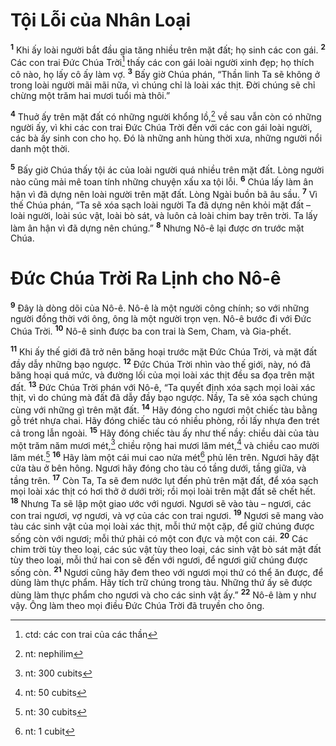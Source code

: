 # Tội Lỗi của Nhân Loại

<sup><b>1</b></sup> Khi ấy loài người bắt đầu gia tăng nhiều trên mặt đất; họ sinh các con gái. <sup><b>2</b></sup> Các con trai Ðức Chúa Trời[^1-e8e42f0a-9973-4bd5-a8a4-08c1004c61fb] thấy các con gái loài người xinh đẹp; họ thích cô nào, họ lấy cô ấy làm vợ. <sup><b>3</b></sup> Bấy giờ Chúa phán, “Thần linh Ta sẽ không ở trong loài người mãi mãi nữa, vì chúng chỉ là loài xác thịt. Ðời chúng sẽ chỉ chừng một trăm hai mươi tuổi mà thôi.”

<sup><b>4</b></sup> Thuở ấy trên mặt đất có những người khổng lồ,[^2-e8e42f0a-9973-4bd5-a8a4-08c1004c61fb] về sau vẫn còn có những người ấy, vì khi các con trai Ðức Chúa Trời đến với các con gái loài người, các bà ấy sinh con cho họ. Ðó là những anh hùng thời xưa, những người nổi danh một thời.

<sup><b>5</b></sup> Bấy giờ Chúa thấy tội ác của loài người quá nhiều trên mặt đất. Lòng người nào cũng mải mê toan tính những chuyện xấu xa tội lỗi. <sup><b>6</b></sup> Chúa lấy làm ân hận vì đã dựng nên loài người trên mặt đất. Lòng Ngài buồn bã âu sầu. <sup><b>7</b></sup> Vì thế Chúa phán, “Ta sẽ xóa sạch loài người Ta đã dựng nên khỏi mặt đất – loài người, loài súc vật, loài bò sát, và luôn cả loài chim bay trên trời. Ta lấy làm ân hận vì đã dựng nên chúng.” <sup><b>8</b></sup> Nhưng Nô-ê lại được ơn trước mặt Chúa.

# Ðức Chúa Trời Ra Lịnh cho Nô-ê

<sup><b>9</b></sup> Ðây là dòng dõi của Nô-ê. Nô-ê là một người công chính; so với những người đồng thời với ông, ông là một người trọn vẹn. Nô-ê bước đi với Ðức Chúa Trời. <sup><b>10</b></sup> Nô-ê sinh được ba con trai là Sem, Cham, và Gia-phết.

<sup><b>11</b></sup> Khi ấy thế giới đã trở nên băng hoại trước mặt Ðức Chúa Trời, và mặt đất đầy dẫy những bạo ngược. <sup><b>12</b></sup> Ðức Chúa Trời nhìn vào thế giới, này, nó đã băng hoại quá mức, và đường lối của mọi loài xác thịt đều sa đọa trên mặt đất. <sup><b>13</b></sup> Ðức Chúa Trời phán với Nô-ê, “Ta quyết định xóa sạch mọi loài xác thịt, vì do chúng mà đất đã dẫy đầy bạo ngược. Nầy, Ta sẽ xóa sạch chúng cùng với những gì trên mặt đất. <sup><b>14</b></sup> Hãy đóng cho ngươi một chiếc tàu bằng gỗ trét nhựa chai. Hãy đóng chiếc tàu có nhiều phòng, rồi lấy nhựa đen trét cả trong lẫn ngoài. <sup><b>15</b></sup> Hãy đóng chiếc tàu ấy như thế nầy: chiều dài của tàu một trăm năm mươi mét,[^3-e8e42f0a-9973-4bd5-a8a4-08c1004c61fb] chiều rộng hai mươi lăm mét,[^4-e8e42f0a-9973-4bd5-a8a4-08c1004c61fb] và chiều cao mười lăm mét.[^5-e8e42f0a-9973-4bd5-a8a4-08c1004c61fb] <sup><b>16</b></sup> Hãy làm một cái mui cao nửa mét[^6-e8e42f0a-9973-4bd5-a8a4-08c1004c61fb] phủ lên trên. Ngươi hãy đặt cửa tàu ở bên hông. Ngươi hãy đóng cho tàu có tầng dưới, tầng giữa, và tầng trên. <sup><b>17</b></sup> Còn Ta, Ta sẽ đem nước lụt đến phủ trên mặt đất, để xóa sạch mọi loài xác thịt có hơi thở ở dưới trời; rồi mọi loài trên mặt đất sẽ chết hết. <sup><b>18</b></sup> Nhưng Ta sẽ lập một giao ước với ngươi. Ngươi sẽ vào tàu – ngươi, các con trai ngươi, vợ ngươi, và vợ của các con trai ngươi. <sup><b>19</b></sup> Ngươi sẽ mang vào tàu các sinh vật của mọi loài xác thịt, mỗi thứ một cặp, để giữ chúng được sống còn với ngươi; mỗi thứ phải có một con đực và một con cái. <sup><b>20</b></sup> Các chim trời tùy theo loại, các súc vật tùy theo loại, các sinh vật bò sát mặt đất tùy theo loại, mỗi thứ hai con sẽ đến với ngươi, để ngươi giữ chúng được sống còn. <sup><b>21</b></sup> Ngươi cũng hãy đem theo với ngươi mọi thứ có thể ăn được, để dùng làm thực phẩm. Hãy tích trữ chúng trong tàu. Những thứ ấy sẽ được dùng làm thực phẩm cho ngươi và cho các sinh vật ấy.” <sup><b>22</b></sup> Nô-ê làm y như vậy. Ông làm theo mọi điều Ðức Chúa Trời đã truyền cho ông.

[^1-e8e42f0a-9973-4bd5-a8a4-08c1004c61fb]: ctd: các con trai của các thần

[^2-e8e42f0a-9973-4bd5-a8a4-08c1004c61fb]: nt: nephilim

[^3-e8e42f0a-9973-4bd5-a8a4-08c1004c61fb]: nt: 300 cubits

[^4-e8e42f0a-9973-4bd5-a8a4-08c1004c61fb]: nt: 50 cubits

[^5-e8e42f0a-9973-4bd5-a8a4-08c1004c61fb]: nt: 30 cubits

[^6-e8e42f0a-9973-4bd5-a8a4-08c1004c61fb]: nt: 1 cubit
